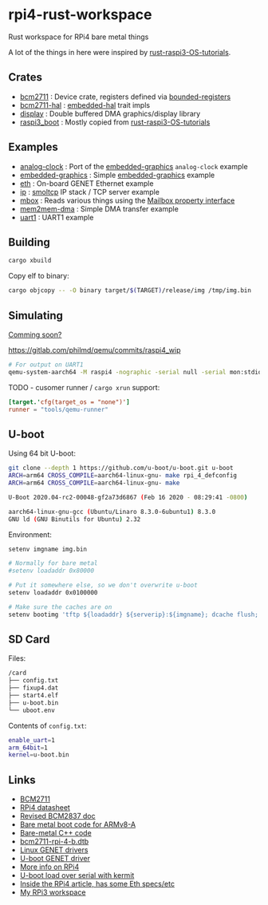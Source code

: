 # rpi4-rust-workspace

Rust workspace for RPi4 bare metal things

A lot of the things in here were inspired by [rust-raspi3-OS-tutorials](https://github.com/rust-embedded/rust-raspi3-OS-tutorials).

## Crates

* [bcm2711](bcm2711/) : Device crate, registers defined via [bounded-registers](https://github.com/auxoncorp/bounded-registers)
* [bcm2711-hal](bcm2711-hal/) : [embedded-hal](https://github.com/rust-embedded/embedded-hal) trait impls
* [display](display/) : Double buffered DMA graphics/display library
* [raspi3_boot](raspi3_boot/) : Mostly copied from [rust-raspi3-OS-tutorials](https://github.com/rust-embedded/rust-raspi3-OS-tutorials)

## Examples

* [analog-clock](examples/analog-clock/src/main.rs) : Port of the [embedded-graphics](https://github.com/jamwaffles/embedded-graphics) `analog-clock` example
* [embedded-graphics](examples/embedded-graphics/src/main.rs) : Simple [embedded-graphics](https://github.com/jamwaffles/embedded-graphics) example
* [eth](examples/eth/src/main.rs) : On-board GENET Ethernet example
* [ip](examples/ip/src/main.rs) : [smoltcp](https://github.com/smoltcp-rs/smoltcp) IP stack / TCP server example
* [mbox](examples/mbox/src/main.rs) : Reads various things using the [Mailbox property interface](https://github.com/raspberrypi/firmware/wiki/Mailbox-property-interface)
* [mem2mem-dma](examples/mem2mem-dma/src/main.rs) : Simple DMA transfer example
* [uart1](examples/uart1/src/main.rs) : UART1 example

## Building

```rust
cargo xbuild
```

Copy elf to binary:

```bash
cargo objcopy -- -O binary target/$(TARGET)/release/img /tmp/img.bin
```

## Simulating

[Comming soon?](https://lists.gnu.org/archive/html/qemu-devel/2019-09/msg00681.html)

https://gitlab.com/philmd/qemu/commits/raspi4_wip

```bash
# For output on UART1
qemu-system-aarch64 -M raspi4 -nographic -serial null -serial mon:stdio -kernel /path/to/binary
```

TODO - cusomer runner / `cargo xrun` support:

```toml
[target.'cfg(target_os = "none")']
runner = "tools/qemu-runner"
```

## U-boot

Using 64 bit U-boot:

```bash
git clone --depth 1 https://github.com/u-boot/u-boot.git u-boot
ARCH=arm64 CROSS_COMPILE=aarch64-linux-gnu- make rpi_4_defconfig
ARCH=arm64 CROSS_COMPILE=aarch64-linux-gnu- make
```

```bash
U-Boot 2020.04-rc2-00048-gf2a73d6867 (Feb 16 2020 - 08:29:41 -0800)

aarch64-linux-gnu-gcc (Ubuntu/Linaro 8.3.0-6ubuntu1) 8.3.0
GNU ld (GNU Binutils for Ubuntu) 2.32
```

Environment:

```bash
setenv imgname img.bin

# Normally for bare metal
#setenv loadaddr 0x80000

# Put it somewhere else, so we don't overwrite u-boot
setenv loadaddr 0x0100000

# Make sure the caches are on
setenv bootimg 'tftp ${loadaddr} ${serverip}:${imgname}; dcache flush; dcache on; go ${loadaddr}'
```

## SD Card

Files:

```bash
/card
├── config.txt
├── fixup4.dat
├── start4.elf
├── u-boot.bin
└── uboot.env
```

Contents of `config.txt`:

```bash
enable_uart=1
arm_64bit=1
kernel=u-boot.bin
```

## Links

- [BCM2711](https://www.raspberrypi.org/documentation/hardware/raspberrypi/bcm2711/README.md)
- [RPi4 datasheet](https://www.raspberrypi.org/documentation/hardware/raspberrypi/bcm2711/rpi_DATA_2711_1p0_preliminary.pdf)
- [Revised BCM2837 doc](https://github.com/raspberrypi/documentation/files/1888662/BCM2837-ARM-Peripherals.-.Revised.-.V2-1.pdf)
- [Bare metal boot code for ARMv8-A](http://infocenter.arm.com/help/topic/com.arm.doc.dai0527a/DAI0527A_baremetal_boot_code_for_ARMv8_A_processors.pdf)
- [Bare-metal C++ code](https://github.com/rsta2/circle)
- [bcm2711-rpi-4-b.dtb](https://github.com/Hexxeh/rpi-firmware/blob/master/bcm2711-rpi-4-b.dtb)
- [Linux GENET drivers](https://github.com/torvalds/linux/tree/master/drivers/net/ethernet/broadcom/genet)
- [U-boot GENET driver](https://github.com/u-boot/u-boot/blob/master/drivers/net/bcmgenet.c)
- [More info on RPi4](https://www.raspberrypi.org/forums/viewtopic.php?t=244479&start=25)
- [U-boot load over serial with kermit](http://blog.mezeske.com/?p=483)
- [Inside the RPi4 article, has some Eth specs/etc](https://cdn.shopify.com/s/files/1/1560/1473/files/Inside_Raspberry_Pi_4.pdf)
- [My RPi3 workspace](https://github.com/jonlamb-gh/rpi3-rust-workspace)
